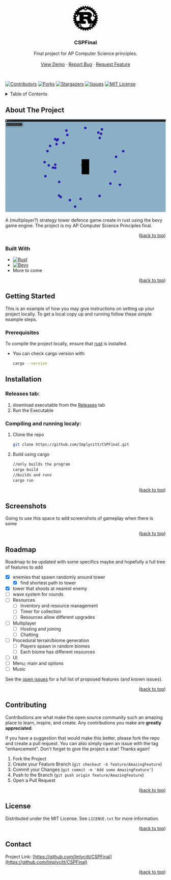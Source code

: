 <br />
<div align="center">
  <a href="https://github.com/Implycitt/CSPFinal">
    <img src="assets/github/rustimage.png" alt="Logo" width="80" height="80">
  </a>

<h3 align="center">CSPFinal</h3>

  <p align="center">
    Final project for AP Computer Science principles.
    <br />
    <br />
    <a href="https://github.com/Implycitt/CSPFinal">View Demo</a>
    ·
    <a href="https://github.com/Implycitt/CSPFinal/issues">Report Bug</a>
    ·
    <a href="https://github.com/Implycitt/CSPFinal/issues">Request Feature</a>
  </p>
</div>

<br />

[![Contributors][contributors-shield]][contributors-url]
[![Forks][forks-shield]][forks-url]
[![Stargazers][stars-shield]][stars-url]
[![Issues][issues-shield]][issues-url]
[![MIT License][license-shield]][license-url]

<!-- TABLE OF CONTENTS -->
<details>
  <summary>Table of Contents</summary>
  <ol>
    <li>
      <a href="#about-the-project">About The Project</a>
      <ul>
        <li><a href="#built-with">Built With</a></li>
      </ul>
    </li>
    <li>
      <a href="#getting-started">Getting Started</a>
      <ul>
        <li><a href="#prerequisites">Prerequisites</a></li>
        <li><a href="#installation">Installation</a></li>
      </ul>
    </li>
    <li><a href="#Screenshots">Screenshots</a></li>
    <li><a href="#roadmap">Roadmap</a></li>
    <li><a href="#contributing">Contributing</a></li>
    <li><a href="#license">License</a></li>
    <li><a href="#contact">Contact</a></li>
  </ol>
</details>


<!-- ABOUT THE PROJECT -->
## About The Project

![Product Name Screen Shot][product-screenshot]

A (multiplayer?) strategy tower defence game create in rust using the bevy game engine. The project is my AP Computer Science Principles final.

<p align="right">(<a href="#readme-top">back to top</a>)</p>



### Built With

* [![Rust]][rust-url]
* [![Bevy]][bevy-url]
* More to come

<p align="right">(<a href="#readme-top">back to top</a>)</p>



<!-- GETTING STARTED -->
## Getting Started

This is an example of how you may give instructions on setting up your project locally.
To get a local copy up and running follow these simple example steps.

### Prerequisites

To compile the project locally, ensure that [rust](https://www.rust-lang.org/tools/install) is installed.
* You can check cargo version with:  
  ```sh
  cargo --version
  ```

## Installation

### Releases tab:

1. download executable from the [Releases](https://github.com/Implycitt/CSPFinal/releases) tab
2. Run the Executable

### Compiling and running localy:
1. Clone the repo
   ```sh
   git clone https://github.com/Implycitt/CSPFinal.git
   ```
2. Build using cargo
   ```sh
   //only builds the program
   cargo build
   //builds and runs
   cargo run
   ```
<p align="right">(<a href="#readme-top">back to top</a>)</p>


<!-- SCREENSHOTS -->
## Screenshots

Going to use this space to add screenshots of gameplay when there is some

<p align="right">(<a href="#readme-top">back to top</a>)</p>



<!-- ROADMAP -->
## Roadmap

Roadmap to be updated with some specifics maybe and hopefully a full tree of features to add
- [x] enemies that spawn randomly around tower
    - [x] find shortest path to tower
- [x] tower that shoots at nearest enemy
- [ ] wave system for rounds
- [ ] Resources
    - [ ] Inventory and resource management
    - [ ] Timer for collection
    - [ ] Resources allow different upgrades
- [ ] Multiplayer
    - [ ] Hosting and joining
    - [ ] Chatting
- [ ] Procedural terrain/biome generation
    - [ ] Players spawn in random biomes
    - [ ] Each biome has different resources
- [ ] UI 
- [ ] Menu; main and options
- [ ] Music

See the [open issues](https://github.com/Implycitt/CSPFinal/issues) for a full list of proposed features (and known issues).

<p align="right">(<a href="#readme-top">back to top</a>)</p>



<!-- CONTRIBUTING -->
## Contributing

Contributions are what make the open source community such an amazing place to learn, inspire, and create. Any contributions you make are **greatly appreciated**.

If you have a suggestion that would make this better, please fork the repo and create a pull request. You can also simply open an issue with the tag "enhancement".
Don't forget to give the project a star! Thanks again!

1. Fork the Project
2. Create your Feature Branch (`git checkout -b feature/AmazingFeature`)
3. Commit your Changes (`git commit -m 'Add some AmazingFeature'`)
4. Push to the Branch (`git push origin feature/AmazingFeature`)
5. Open a Pull Request

<p align="right">(<a href="#readme-top">back to top</a>)</p>


<!-- LICENSE -->
## License

Distributed under the MIT License. See `LICENSE.txt` for more information.

<p align="right">(<a href="#readme-top">back to top</a>)</p>


<!-- CONTACT -->
## Contact

Project Link: [https://github.com/Imlycitt/CSPFinal](https://github.com/Implycitt/CSPFinal)

<p align="right">(<a href="#readme-top">back to top</a>)</p>


<!-- MARKDOWN LINKS & IMAGES -->
<!-- https://www.markdownguide.org/basic-syntax/#reference-style-links -->
[contributors-shield]: https://img.shields.io/github/contributors/Implycitt/CSPFinal.svg?style=for-the-badge
[contributors-url]: https://github.com/Implycitt/CSPFinal/graphs/contributors
[forks-shield]: https://img.shields.io/github/forks/Implycitt/CSPFinal.svg?style=for-the-badge
[forks-url]: https://github.com/Implycitt/CSPFinal/network/members
[stars-shield]: https://img.shields.io/github/stars/Implycitt/CSPFinal.svg?style=for-the-badge
[stars-url]: https://github.com/Implycitt/CSPFinal/stargazers
[issues-shield]: https://img.shields.io/github/issues/Implycitt/CSPFinal.svg?style=for-the-badge
[issues-url]: https://github.com/Implycitt/CSPFinal/issues
[license-shield]: https://img.shields.io/github/license/Implycitt/CSPFinal.svg?style=for-the-badge
[license-url]: https://github.com/Implycitt/CSPFinal/blob/master/LICENSE.txt
[product-screenshot]: assets/github/firstGIF.gif
[Rust]: https://img.shields.io/badge/Rust-black?style=for-the-badge&logo=rust&logoColor=#E57324
[rust-url]: https://www.rust-lang.org/
[bevy]: https://img.shields.io/badge/Bevy-232326?logo=bevy&logoColor=fff&style=flat
[bevy-url]: https://bevyengine.org/
